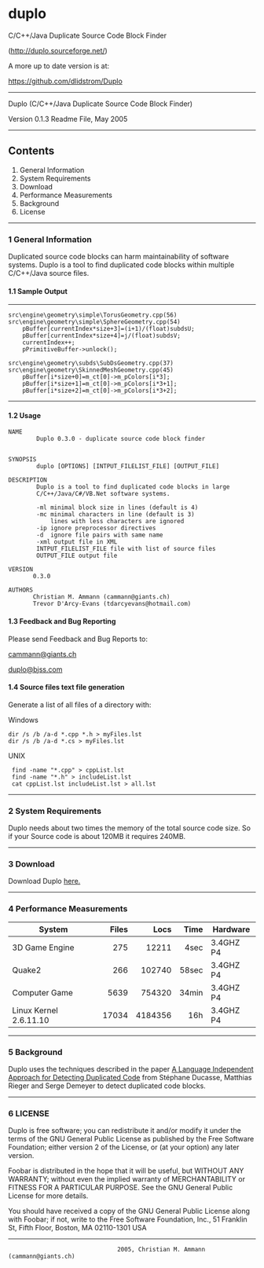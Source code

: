 # duplo
C/C++/Java Duplicate Source Code Block Finder

(http://duplo.sourceforge.net/)

A more up to date version is at:

https://github.com/dlidstrom/Duplo
________________________________________________________________________________

Duplo (C/C++/Java Duplicate Source Code Block Finder)

Version 0.1.3 Readme File, May 2005
________________________________________________________________________________

## Contents
1. General Information
2. System Requirements
3. Download
4. Performance Measurements
5. Background
6. License
________________________________________________________________________________

### 1 General Information

Duplicated source code blocks can harm maintainability of software systems.
Duplo is a tool to find duplicated code blocks within multiple C/C++/Java 
source files.

#### 1.1 Sample Output

----------------------------------------------------------------

```
src\engine\geometry\simple\TorusGeometry.cpp(56)
src\engine\geometry\simple\SphereGeometry.cpp(54)
	pBuffer[currentIndex*size+3]=(i+1)/(float)subdsU;
	pBuffer[currentIndex*size+4]=j/(float)subdsV;
	currentIndex++;
	pPrimitiveBuffer->unlock();

src\engine\geometry\subds\SubDsGeometry.cpp(37)
src\engine\geometry\SkinnedMeshGeometry.cpp(45)
    pBuffer[i*size+0]=m_ct[0]->m_pColors[i*3];
    pBuffer[i*size+1]=m_ct[0]->m_pColors[i*3+1];
    pBuffer[i*size+2]=m_ct[0]->m_pColors[i*3+2];
```
--------------------------------------------------------------------------------

#### 1.2 Usage

```
NAME
        Duplo 0.3.0 - duplicate source code block finder


SYNOPSIS
        duplo [OPTIONS] [INTPUT_FILELIST_FILE] [OUTPUT_FILE]

DESCRIPTION
        Duplo is a tool to find duplicated code blocks in large
        C/C++/Java/C#/VB.Net software systems.

        -ml minimal block size in lines (default is 4)
        -mc minimal characters in line (default is 3)
            lines with less characters are ignored
        -ip ignore preprocessor directives
        -d  ignore file pairs with same name
        -xml output file in XML
        INTPUT_FILELIST_FILE file with list of source files
        OUTPUT_FILE output file

VERSION
       0.3.0

AUTHORS
       Christian M. Ammann (cammann@giants.ch)
       Trevor D'Arcy-Evans (tdarcyevans@hotmail.com)
```

#### 1.3 Feedback and Bug Reporting

Please send Feedback and Bug Reports to:

cammann@giants.ch

duplo@bjss.com

#### 1.4 Source files text file generation

Generate a list of all files of a directory with:

Windows
```
dir /s /b /a-d *.cpp *.h > myFiles.lst
dir /s /b /a-d *.cs > myFiles.lst
```

UNIX
```
 find -name "*.cpp" > cppList.lst
 find -name "*.h" > includeList.lst
 cat cppList.lst includeList.lst > all.lst
```
________________________________________________________________________________

### 2 System Requirements

Duplo needs about two times the memory of the total source code size. So if
your Source code is about 120MB it requires 240MB.

________________________________________________________________________________

### 3 Download

Download Duplo [here.](https://github.com/TrevorDArcyEvans/duplo/releases)

________________________________________________________________________________

### 4 Performance Measurements

|System                   |Files  |Locs     |Time   |Hardware   |
|-------------------------|------:|--------:|------:|-----------|
|3D Game Engine           |275    |12211    |4sec   |3.4GHZ P4  |
|Quake2                   |266    |102740   |58sec  |3.4GHZ P4  |
|Computer Game            |5639   |754320   |34min  |3.4GHZ P4  |
|Linux Kernel 2.6.11.10   |17034  |4184356  |16h    |3.4GHZ P4  |

________________________________________________________________________________

### 5 Background

Duplo uses the techniques described in the paper 
[A Language Independent Approach for Detecting Duplicated Code](http://www.iam.unibe.ch/~scg/Archive/Papers/Duca99bCodeDuplication.pdf)
from Stéphane Ducasse, Matthias Rieger and Serge Demeyer to detect duplicated code blocks.

________________________________________________________________________________

### 6 LICENSE

Duplo is free software; you can redistribute it and/or modify
it under the terms of the GNU General Public License as published by
the Free Software Foundation; either version 2 of the License, or
(at your option) any later version.

Foobar is distributed in the hope that it will be useful,
but WITHOUT ANY WARRANTY; without even the implied warranty of
MERCHANTABILITY or FITNESS FOR A PARTICULAR PURPOSE.  See the
GNU General Public License for more details.

You should have received a copy of the GNU General Public License
along with Foobar; if not, write to the Free Software
Foundation, Inc., 51 Franklin St, Fifth Floor, Boston, MA  02110-1301  USA
________________________________________________________________________________
                                   2005, Christian M. Ammann (cammann@giants.ch)
